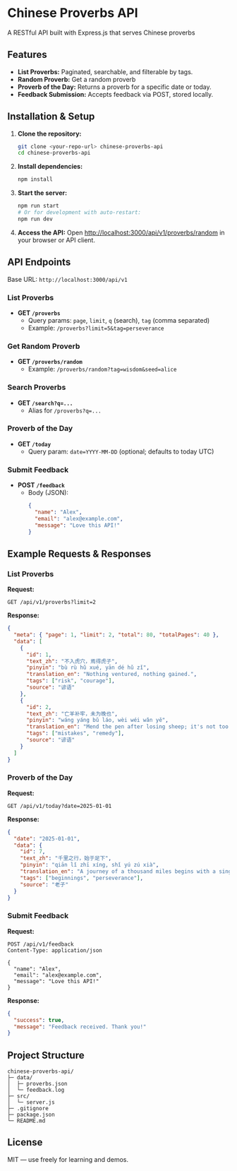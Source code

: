 # Chinese Proverbs API

A RESTful API built with Express.js that serves Chinese proverbs 

## Features

- **List Proverbs:** Paginated, searchable, and filterable by tags.
- **Random Proverb:** Get a random proverb
- **Proverb of the Day:** Returns a proverb for a specific date or today.
- **Feedback Submission:** Accepts feedback via POST, stored locally.

## Installation & Setup

1. **Clone the repository:**
   ```bash
   git clone <your-repo-url> chinese-proverbs-api
   cd chinese-proverbs-api
   ```

2. **Install dependencies:**
   ```bash
   npm install
   ```

3. **Start the server:**
   ```bash
   npm run start
   # Or for development with auto-restart:
   npm run dev
   ```

4. **Access the API:**
   Open [http://localhost:3000/api/v1/proverbs/random](http://localhost:3000/api/v1/proverbs/random) in your browser or API client.

## API Endpoints

Base URL: `http://localhost:3000/api/v1`

### List Proverbs

- **GET `/proverbs`**
  - Query params: `page`, `limit`, `q` (search), `tag` (comma separated)
  - Example: `/proverbs?limit=5&tag=perseverance`

### Get Random Proverb

- **GET `/proverbs/random`**
  - Example: `/proverbs/random?tag=wisdom&seed=alice`

### Search Proverbs

- **GET `/search?q=...`**
  - Alias for `/proverbs?q=...`

### Proverb of the Day

- **GET `/today`**
  - Query param: `date=YYYY-MM-DD` (optional; defaults to today UTC)

### Submit Feedback

- **POST `/feedback`**
  - Body (JSON):
    ```json
    {
      "name": "Alex",
      "email": "alex@example.com",
      "message": "Love this API!"
    }
    ```

## Example Requests & Responses

### List Proverbs

**Request:**
```
GET /api/v1/proverbs?limit=2
```

**Response:**
```json
{
  "meta": { "page": 1, "limit": 2, "total": 80, "totalPages": 40 },
  "data": [
    {
      "id": 1,
      "text_zh": "不入虎穴，焉得虎子",
      "pinyin": "bù rù hǔ xué, yān dé hǔ zǐ",
      "translation_en": "Nothing ventured, nothing gained.",
      "tags": ["risk", "courage"],
      "source": "谚语"
    },
    {
      "id": 2,
      "text_zh": "亡羊补牢，未为晚也",
      "pinyin": "wáng yáng bǔ láo, wèi wéi wǎn yě",
      "translation_en": "Mend the pen after losing sheep; it's not too late to fix mistakes.",
      "tags": ["mistakes", "remedy"],
      "source": "谚语"
    }
  ]
}
```

### Proverb of the Day

**Request:**
```
GET /api/v1/today?date=2025-01-01
```

**Response:**
```json
{
  "date": "2025-01-01",
  "data": {
    "id": 7,
    "text_zh": "千里之行，始于足下",
    "pinyin": "qiān lǐ zhī xíng, shǐ yú zú xià",
    "translation_en": "A journey of a thousand miles begins with a single step.",
    "tags": ["beginnings", "perseverance"],
    "source": "老子"
  }
}
```

### Submit Feedback

**Request:**
```
POST /api/v1/feedback
Content-Type: application/json

{
  "name": "Alex",
  "email": "alex@example.com",
  "message": "Love this API!"
}
```

**Response:**
```json
{
  "success": true,
  "message": "Feedback received. Thank you!"
}
```

## Project Structure

```text
chinese-proverbs-api/
├─ data/
│  ├─ proverbs.json
│  └─ feedback.log
├─ src/
│  └─ server.js
├─ .gitignore
├─ package.json
└─ README.md
```

## License

MIT — use freely for learning and demos.

